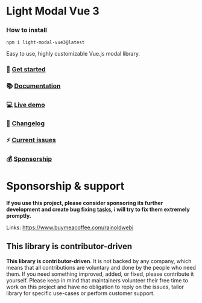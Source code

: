 <p align="center">

# Light Modal Vue 3

### How to install ###

```git
npm i light-modal-vue3@latest
```

Easy to use, highly customizable Vue.js modal library.

### 🚀 [Get started](https://lightmodal.netlify.app/)

### 📚 [Documentation](https://lightmodal.netlify.app/guide/getting-started)

### 💻 [Live demo](https://lightmodal-demo.netlify.app/)

### 🤖 [Changelog](https://github.com/maximyaroshchuk/light-modal-vue3/blob/main/CHANGELOG)

### ⚡️ [Current issues](https://github.com/maximyaroshchuk/light-modal-vue3/issues/)

### 💰 [Sponsorship](https://www.buymeacoffee.com/rainoldwebi)

# Sponsorship & support

**If you use this project, please consider sponsoring its further development and create bug fixing [tasks](https://github.com/maximyaroshchuk/light-modal-vue3/issues/), i will try to fix them extremely promptly.**

Links: https://www.buymeacoffee.com/rainoldwebi

## This library is contributor-driven

**This library is contributor-driven**. It is not backed by any company, which means that all contributions are voluntary and done by the people who need them. If you need something improved, added, or fixed, please contribute it yourself. Please keep in mind that maintainers volunteer their free time to work on this project and have no obligation to reply on the issues, tailor library for specific use-cases or perform customer support.
